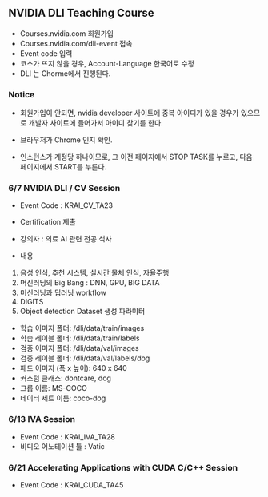 ## NVIDIA DLI Teaching Course

* Courses.nvidia.com 회원가입
* Courses.nvidia.com/dli-event 접속
* Event code 입력
* 코스가 뜨지 않을 경우, Account-Language 한국어로 수정
* DLI 는 Chorme에서 진행된다.



### Notice 

* 회원가입이 안되면, nvidia developer 사이트에 중복 아이디가 있을 경우가 있으므로 개발자 사이트에 들어가서 아이디 찾기를 한다.

* 브라우저가 Chrome 인지 확인.
* 인스턴스가 계정당 하나이므로, 그 이전 페이지에서 STOP TASK를 누르고, 다음 페이지에서 START를 누른다.

### 6/7 NVIDIA DLI / CV Session

* Event Code : KRAI_CV_TA23

* Certification 제출
* 강의자 : 의료 AI 관련 전공 석사
* 내용

1. 음성 인식, 추천 시스템, 실시간 물체 인식, 자율주행
2. 머신러닝의 Big Bang : DNN, GPU, BIG DATA
3. 머신러닝과 딥러닝 workflow
4. DIGITS
5. Object detection Dataset 생성 파라미터

* 학습 이미지 폴더: /dli/data/train/images  
* 학습 레이블 폴더: /dli/data/train/labels 
* 검증 이미지 폴더: /dli/data/val/images 
* 검증 레이블 폴더: /dli/data/val/labels/dog 
* 패드 이미지 (폭 x 높이): 640 x 640 
* 커스텀 클래스: dontcare, dog
* 그룹 이름: MS-COCO 
* 데이터 세트 이름: coco-dog



### 6/13 IVA Session

* Event Code : KRAI_IVA_TA28
* 비디오 어노테이션 툴 : Vatic 



### 6/21 Accelerating Applications with CUDA C/C++ Session

* Event Code : KRAI_CUDA_TA45

